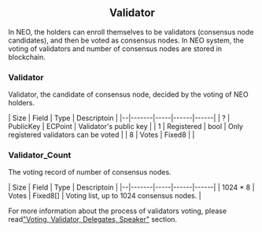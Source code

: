 <center><h2>Validator</h2></center>

In NEO, the holders can enroll themselves to be validators (consensus node candidates), and then be voted as consensus nodes. In NEO system, the voting of validators and number of consensus nodes are stored in blockchain.

### **Validator**

Validator, the candidate of consensus node, decided by the voting of NEO holders.

| Size | Field  | Type | Descriptoin |
|--|-------|-----|------|------|
| ? | PublicKey  | ECPoint | Validator's public key |
| 1 | Registered | bool | Only registered validators can be voted |
| 8 | Votes | Fixed8 |  |


### **Validator_Count**

The voting record of number of consensus nodes.

| Size | Field | Type | Descriptoin |
|--|-------|-----|------|------|
| 1024 * 8 | Votes  | Fixed8[] | Voting list, up to 1024 consensus nodes. |


For more information about the process of validators voting, please read["Voting, Validator, Delegates, Speaker"](../consensus/vote_validator.md) section.